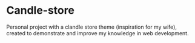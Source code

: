 # Candle-store
 Personal project with a clandle store theme (inspiration for my wife), created to demonstrate and improve my knowledge in web development.
